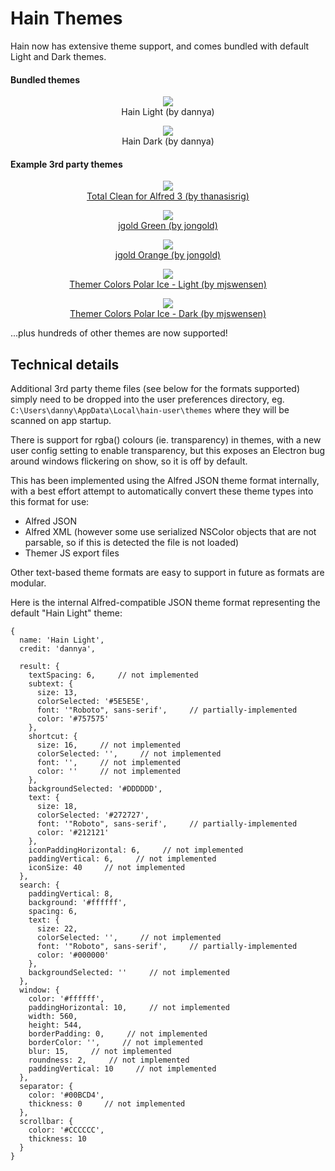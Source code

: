 # Hain Themes

Hain now has extensive theme support, and comes bundled with default Light and Dark themes.

#### Bundled themes

<p align="center">
  <img src="docs/themes/hain_light.png" />
  <br />
  <a id="hain_light">Hain Light (by dannya)</a>
</p>
<p align="center">
  <img src="docs/themes/hain_dark.png" />
  <br />
  <a id="hain_dark">Hain Dark (by dannya)</a>
</p>


#### Example 3rd party themes

<p align="center">
  <img src="docs/themes/total_clean.png" />
  <br />
  <a id="total_clean" href="https://github.com/thanasisrig/total-clean" target="_blank">Total Clean for Alfred 3 (by thanasisrig)</a>
</p>

<p align="center">
  <img src="docs/themes/jgold_green.png" />
  <br />
  <a id="jgold_green" href="https://github.com/jongold/alfred-themes" target="_blank">jgold Green (by jongold)</a>
</p>

<p align="center">
  <img src="docs/themes/jgold_orange.png" />
  <br />
  <a id="jgold_orange" href="https://github.com/jongold/alfred-themes" target="_blank">jgold Orange (by jongold)</a>
</p>

<p align="center">
  <img src="docs/themes/themer_colors_polar_ice_light.png" />
  <br />
  <a id="themer_colors_polar_ice_light" href="https://github.com/mjswensen/themer#themer-color-sets" target="_blank">Themer Colors Polar Ice - Light (by mjswensen)</a>
</p>

<p align="center">
  <img src="docs/themes/themer_colors_polar_ice_dark.png" />
  <br />
  <a id="themer_colors_polar_ice_dark" href="https://github.com/mjswensen/themer#themer-color-sets" target="_blank">Themer Colors Polar Ice - Dark (by mjswensen)</a>
</p>




...plus hundreds of other themes are now supported!


## Technical details

Additional 3rd party theme files (see below for the formats supported) simply need to be dropped into the user preferences directory, eg. `C:\Users\danny\AppData\Local\hain-user\themes` where they will be scanned on app startup.

There is support for rgba() colours (ie. transparency) in themes, with a new user config setting to enable transparency, but this exposes an Electron bug around windows flickering on show, so it is off by default.

This has been implemented using the Alfred JSON theme format internally, with a best effort attempt to automatically convert these theme types into this format for use:
* Alfred JSON
* Alfred XML (however some use serialized NSColor objects that are not parsable, so if this is detected the file is not loaded)
* Themer JS export files

Other text-based theme formats are easy to support in future as formats are modular.

Here is the internal Alfred-compatible JSON theme format representing the default "Hain Light" theme:

```
{
  name: 'Hain Light',
  credit: 'dannya',

  result: {
    textSpacing: 6,     // not implemented
    subtext: {
      size: 13,
      colorSelected: '#5E5E5E',
      font: '"Roboto", sans-serif',     // partially-implemented
      color: '#757575'
    },
    shortcut: {
      size: 16,     // not implemented
      colorSelected: '',     // not implemented
      font: '',     // not implemented
      color: ''     // not implemented
    },
    backgroundSelected: '#DDDDDD',
    text: {
      size: 18,
      colorSelected: '#272727',
      font: '"Roboto", sans-serif',     // partially-implemented
      color: '#212121'
    },
    iconPaddingHorizontal: 6,     // not implemented
    paddingVertical: 6,     // not implemented
    iconSize: 40     // not implemented
  },
  search: {
    paddingVertical: 8,
    background: '#ffffff',
    spacing: 6,
    text: {
      size: 22,
      colorSelected: '',     // not implemented
      font: '"Roboto", sans-serif',     // partially-implemented
      color: '#000000'
    },
    backgroundSelected: ''     // not implemented
  },
  window: {
    color: '#ffffff',
    paddingHorizontal: 10,     // not implemented
    width: 560,
    height: 544,
    borderPadding: 0,     // not implemented
    borderColor: '',     // not implemented
    blur: 15,     // not implemented
    roundness: 2,     // not implemented
    paddingVertical: 10     // not implemented
  },
  separator: {
    color: '#00BCD4',
    thickness: 0     // not implemented
  },
  scrollbar: {
    color: '#CCCCCC',
    thickness: 10
  }
}
```
